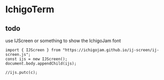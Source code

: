 # IchigoTerm
 
## todo

use IJScreen or something to show the IchigoJam font
```
import { IJScreen } from "https://ichigojam.github.io/ij-screen/ij-screen.js";
const ijs = new IJScreen();
document.body.appendChild(ijs);

//ijs.putc(c);
```
